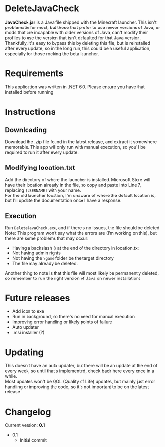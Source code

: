 # DeleteJavaCheck
**JavaCheck.jar** is a Java file shipped with the Minecraft launcher. This isn't problematic for most, but those that prefer to use newer versions of Java, or mods that are incapable with older versions of Java, can't modify their profiles to use the version that isn't defaulted for that Java version.  
Thankfully, it's easy to bypass this by deleting this file, but is reinstalled after every update, so in the long run, this could be a useful application, especially for those rocking the beta launcher.

# Requirements
This application was written in .NET 6.0. Please ensure you have that installed before running

# Instructions
## Downloading
Download the .zip file found in the latest release, and extract it somewhere memorable. This app will only run with manual execution, so you'll be required to run it after every update.

## Modifying location.txt
Add the directory of where the launcher is installed. Microsoft Store will have their location already in the file, so copy and paste into Line 7, replacing `[USERNAME]` with your name.  
For the old launcher location, I'm unaware of where the default location is, but I'll update the documentation once I have a response.

## Execution
Run `DeleteJavaCheck.exe`, and if there's no issues, the file should be deleted  
Note: This program won't say what the errors are (I'm working on this), but there are some problems that may occur:
- Having a backslash (\) at the end of the directory in location.txt
- Not having admin rights
- Not having the `\game` folder be the target directory
- The file may already be deleted.  

Another thing to note is that this file will most likely be permanently deleted, so remember to run the right version of Java on newer installations

# Future releases
- Add icon to exe
- Run in background, so there's no need for manual execution
- Improving error handling or likely points of failure
- Auto updater
- .msi installer (?)

# Updating
This doesn't have an auto updater, but there will be an update at the end of every week, so until that's implemented, check back here every once in a while.  
Most updates won't be QOL (Quality of Life) updates, but mainly just error handling or improving the code, so it's not important to be on the latest release

# Changelog
Current version: **0.1**
- 0.1
  - Initial commit
